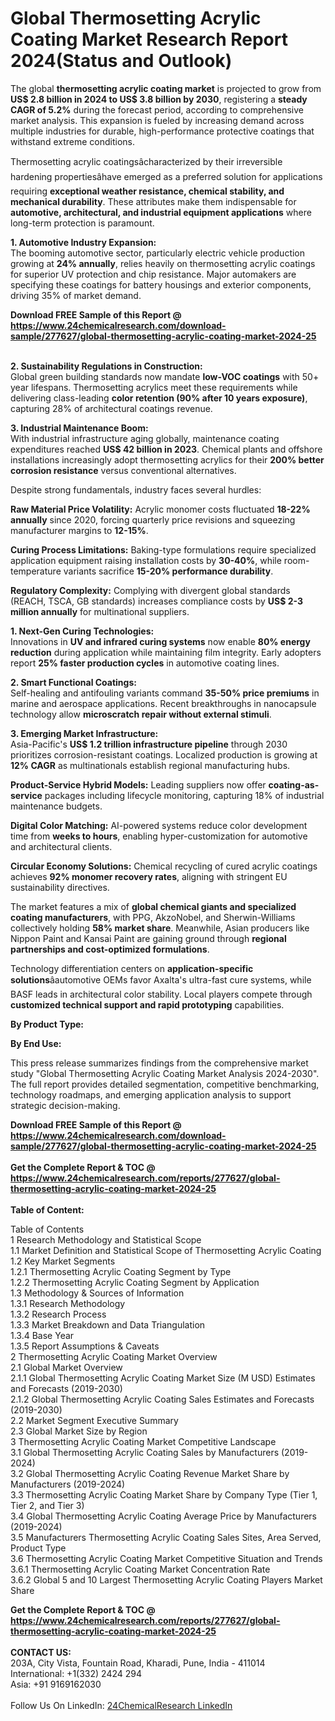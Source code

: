 <h1>Global Thermosetting Acrylic Coating Market Research Report 2024(Status and Outlook)</h1><p>The global <strong>thermosetting acrylic coating market</strong> is projected to grow from <strong>US$ 2.8 billion in 2024 to US$ 3.8 billion by 2030</strong>, registering a <strong>steady CAGR of 5.2%</strong> during the forecast period, according to comprehensive market analysis. This expansion is fueled by increasing demand across multiple industries for durable, high-performance protective coatings that withstand extreme conditions.</p><p>Thermosetting acrylic coatingsâcharacterized by their irreversible hardening propertiesâhave emerged as a preferred solution for applications requiring <strong>exceptional weather resistance, chemical stability, and mechanical durability</strong>. These attributes make them indispensable for <strong>automotive, architectural, and industrial equipment applications</strong> where long-term protection is paramount.</p><p><strong>1. Automotive Industry Expansion:</strong><br>
The booming automotive sector, particularly electric vehicle production growing at <strong>24% annually</strong>, relies heavily on thermosetting acrylic coatings for superior UV protection and chip resistance. Major automakers are specifying these coatings for battery housings and exterior components, driving 35% of market demand.</p><div><b>Download FREE Sample of this Report @ 
            <a href="https://www.24chemicalresearch.com/download-sample/277627/global-thermosetting-acrylic-coating-market-2024-25">
            https://www.24chemicalresearch.com/download-sample/277627/global-thermosetting-acrylic-coating-market-2024-25</a></b></div><br><p><strong>2. Sustainability Regulations in Construction:</strong><br>
Global green building standards now mandate <strong>low-VOC coatings</strong> with 50+ year lifespans. Thermosetting acrylics meet these requirements while delivering class-leading <strong>color retention (90% after 10 years exposure)</strong>, capturing 28% of architectural coatings revenue.</p><p><strong>3. Industrial Maintenance Boom:</strong><br>
With industrial infrastructure aging globally, maintenance coating expenditures reached <strong>US$ 42 billion in 2023</strong>. Chemical plants and offshore installations increasingly adopt thermosetting acrylics for their <strong>200% better corrosion resistance</strong> versus conventional alternatives.</p><p>Despite strong fundamentals, industry faces several hurdles:</p><p><strong>Raw Material Price Volatility:</strong> Acrylic monomer costs fluctuated <strong>18-22% annually</strong> since 2020, forcing quarterly price revisions and squeezing manufacturer margins to <strong>12-15%</strong>.</p><p><strong>Curing Process Limitations:</strong> Baking-type formulations require specialized application equipment raising installation costs by <strong>30-40%</strong>, while room-temperature variants sacrifice <strong>15-20% performance durability</strong>.</p><p><strong>Regulatory Complexity:</strong> Complying with divergent global standards (REACH, TSCA, GB standards) increases compliance costs by <strong>US$ 2-3 million annually</strong> for multinational suppliers.</p><p><strong>1. Next-Gen Curing Technologies:</strong><br>
Innovations in <strong>UV and infrared curing systems</strong> now enable <strong>80% energy reduction</strong> during application while maintaining film integrity. Early adopters report <strong>25% faster production cycles</strong> in automotive coating lines.</p><p><strong>2. Smart Functional Coatings:</strong><br>
Self-healing and antifouling variants command <strong>35-50% price premiums</strong> in marine and aerospace applications. Recent breakthroughs in nanocapsule technology allow <strong>microscratch repair without external stimuli</strong>.</p><p><strong>3. Emerging Market Infrastructure:</strong><br>
Asia-Pacific's <strong>US$ 1.2 trillion infrastructure pipeline</strong> through 2030 prioritizes corrosion-resistant coatings. Localized production is growing at <strong>12% CAGR</strong> as multinationals establish regional manufacturing hubs.</p><p><strong>Product-Service Hybrid Models:</strong> Leading suppliers now offer <strong>coating-as-service</strong> packages including lifecycle monitoring, capturing 18% of industrial maintenance budgets.</p><p><strong>Digital Color Matching:</strong> AI-powered systems reduce color development time from <strong>weeks to hours</strong>, enabling hyper-customization for automotive and architectural clients.</p><p><strong>Circular Economy Solutions:</strong> Chemical recycling of cured acrylic coatings achieves <strong>92% monomer recovery rates</strong>, aligning with stringent EU sustainability directives.</p><p>The market features a mix of <strong>global chemical giants and specialized coating manufacturers</strong>, with PPG, AkzoNobel, and Sherwin-Williams collectively holding <strong>58% market share</strong>. Meanwhile, Asian producers like Nippon Paint and Kansai Paint are gaining ground through <strong>regional partnerships and cost-optimized formulations</strong>.</p><p>Technology differentiation centers on <strong>application-specific solutions</strong>âautomotive OEMs favor Axalta's ultra-fast cure systems, while BASF leads in architectural color stability. Local players compete through <strong>customized technical support and rapid prototyping</strong> capabilities.</p><p><strong>By Product Type:</strong></p><p><strong>By End Use:</strong></p><p>This press release summarizes findings from the comprehensive market study "Global Thermosetting Acrylic Coating Market Analysis 2024-2030". The full report provides detailed segmentation, competitive benchmarking, technology roadmaps, and emerging application analysis to support strategic decision-making.</p><div><b>Download FREE Sample of this Report @ 
            <a href="https://www.24chemicalresearch.com/download-sample/277627/global-thermosetting-acrylic-coating-market-2024-25">
            https://www.24chemicalresearch.com/download-sample/277627/global-thermosetting-acrylic-coating-market-2024-25</a></b></div><br><div><b>Get the Complete Report & TOC @ 
            <a href="https://www.24chemicalresearch.com/reports/277627/global-thermosetting-acrylic-coating-market-2024-25">
            https://www.24chemicalresearch.com/reports/277627/global-thermosetting-acrylic-coating-market-2024-25</a></b></div><br>
            <b>Table of Content:</b><p>Table of Contents<br />
1 Research Methodology and Statistical Scope<br />
1.1 Market Definition and Statistical Scope of Thermosetting Acrylic Coating<br />
1.2 Key Market Segments<br />
1.2.1 Thermosetting Acrylic Coating Segment by Type<br />
1.2.2 Thermosetting Acrylic Coating Segment by Application<br />
1.3 Methodology & Sources of Information<br />
1.3.1 Research Methodology<br />
1.3.2 Research Process<br />
1.3.3 Market Breakdown and Data Triangulation<br />
1.3.4 Base Year<br />
1.3.5 Report Assumptions & Caveats<br />
2 Thermosetting Acrylic Coating Market Overview<br />
2.1 Global Market Overview<br />
2.1.1 Global Thermosetting Acrylic Coating Market Size (M USD) Estimates and Forecasts (2019-2030)<br />
2.1.2 Global Thermosetting Acrylic Coating Sales Estimates and Forecasts (2019-2030)<br />
2.2 Market Segment Executive Summary<br />
2.3 Global Market Size by Region<br />
3 Thermosetting Acrylic Coating Market Competitive Landscape<br />
3.1 Global Thermosetting Acrylic Coating Sales by Manufacturers (2019-2024)<br />
3.2 Global Thermosetting Acrylic Coating Revenue Market Share by Manufacturers (2019-2024)<br />
3.3 Thermosetting Acrylic Coating Market Share by Company Type (Tier 1, Tier 2, and Tier 3)<br />
3.4 Global Thermosetting Acrylic Coating Average Price by Manufacturers (2019-2024)<br />
3.5 Manufacturers Thermosetting Acrylic Coating Sales Sites, Area Served, Product Type<br />
3.6 Thermosetting Acrylic Coating Market Competitive Situation and Trends<br />
3.6.1 Thermosetting Acrylic Coating Market Concentration Rate<br />
3.6.2 Global 5 and 10 Largest Thermosetting Acrylic Coating Players Market Share </p><div><b>Get the Complete Report & TOC @ 
            <a href="https://www.24chemicalresearch.com/reports/277627/global-thermosetting-acrylic-coating-market-2024-25">
            https://www.24chemicalresearch.com/reports/277627/global-thermosetting-acrylic-coating-market-2024-25</a></b></div><br><b>CONTACT US:</b><br>
            203A, City Vista, Fountain Road, Kharadi, Pune, India - 411014<br>
            International: +1(332) 2424 294<br>
            Asia: +91 9169162030 <br><br>
            Follow Us On LinkedIn: <a href="https://www.linkedin.com/company/24chemicalresearch/">24ChemicalResearch LinkedIn</a>